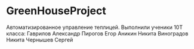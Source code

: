 # GreenHouseProject
Автоматизированное управление теплицей.
Выполнили ученики 10Т класса:
Гаврилов Александр
Пирогов Егор
Аникин Никита
Виноградов Никита
Чернышев Сергей
